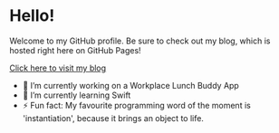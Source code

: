 # Hello!

Welcome to my GitHub profile. Be sure to check out my blog, which is hosted right here on GitHub Pages!

[Click here to visit my blog](https://tofuyong.github.io/)

- 🔭 I’m currently working on a Workplace Lunch Buddy App
- 🌱 I’m currently learning Swift
- ⚡ Fun fact: My favourite programming word of the moment is 'instantiation', because it brings an object to life.


